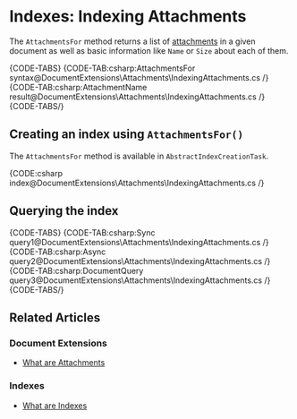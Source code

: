 # Indexes: Indexing Attachments

The `AttachmentsFor` method returns a list of [attachments](../../document-extensions/attachments/what-are-attachments) in a given document as well as basic information like `Name` or `Size` about each of them.

{CODE-TABS}
{CODE-TAB:csharp:AttachmentsFor syntax@DocumentExtensions\Attachments\IndexingAttachments.cs /}
{CODE-TAB:csharp:AttachmentName result@DocumentExtensions\Attachments\IndexingAttachments.cs /}
{CODE-TABS/}

## Creating an index using `AttachmentsFor()`

The `AttachmentsFor` method is available in `AbstractIndexCreationTask`.

{CODE:csharp index@DocumentExtensions\Attachments\IndexingAttachments.cs /}

## Querying the index

{CODE-TABS}
{CODE-TAB:csharp:Sync query1@DocumentExtensions\Attachments\IndexingAttachments.cs /}
{CODE-TAB:csharp:Async query2@DocumentExtensions\Attachments\IndexingAttachments.cs /}
{CODE-TAB:csharp:DocumentQuery query3@DocumentExtensions\Attachments\IndexingAttachments.cs /}
{CODE-TABS/}

## Related Articles

### Document Extensions

- [What are Attachments](../../document-extensions/attachments/what-are-attachments)  

### Indexes

- [What are Indexes](../../indexes/what-are-indexes)
